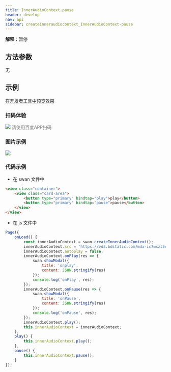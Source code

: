 ```yaml
---
title: InnerAudioContext.pause
header: develop
nav: api
sidebar: createinneraudiocontext_InnerAudioContext-pause
---
```



**解释**：暂停 

 
## 方法参数
  无

## 示例

<a href="swanide://fragment/d397b7c118fce3bf21bcdb255c155ceb1574538135185" title="在开发者工具中预览效果" target="_self">在开发者工具中预览效果</a>

### 扫码体验

<div class='scan-code-container'>
    <img src="https://b.bdstatic.com/miniapp/assets/images/doc_demo/fragment_InnerAudioContextPause.png" class="demo-qrcode-image" />
    <font color=#777 12px>请使用百度APP扫码</font>
</div>

### 图片示例 


<div class="m-doc-custom-examples">
    <div class="m-doc-custom-examples-correct">
        <img src="https://b.bdstatic.com/miniapp/images/InnerAudioContextPause.gif">
    </div>
    <div class="m-doc-custom-examples-correct">
        <img src=" ">
    </div>
    <div class="m-doc-custom-examples-correct">
        <img src=" ">
    </div>     
</div>

### 代码示例 



* 在 swan 文件中

```html
<view class="container">
    <view class="card-area">
        <button type="primary" bindtap="play">play</button>
        <button type="primary" bindtap="pause">pause</button>
    </view>
</view>
```

* 在 js 文件中

```javascript
Page({
    onLoad() {
        const innerAudioContext = swan.createInnerAudioContext();
        innerAudioContext.src = 'https://vd3.bdstatic.com/mda-ic7mxzt5cvz6f4y5/mda-ic7mxzt5cvz6f4y5.mp3';
        innerAudioContext.autoplay = false;
        innerAudioContext.onPlay(res => {
            swan.showModal({
                title: 'onplay',
                content: JSON.stringify(res)
            });
            console.log('onPlay', res);
        });
        innerAudioContext.onPause(res => {
            swan.showModal({
                title: 'onPause',
                content: JSON.stringify(res)
            });
            console.log('onPause', res);
        });
        innerAudioContext.play();
        this.innerAudioContext = innerAudioContext;
    },
    play() {
        this.innerAudioContext.play();
    },
    pause() {
        this.innerAudioContext.pause();
    }
});
```